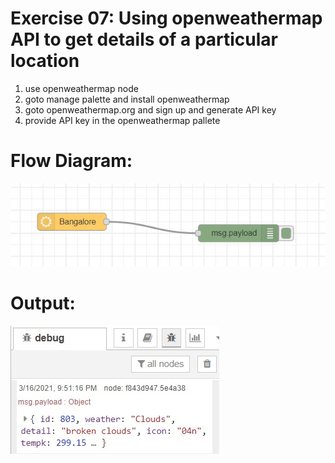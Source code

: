 # Exercise 07: Using openweathermap API to get details of a particular location

1.	use openweathermap node
2.	goto manage palette and install openweathermap
3.	goto openweathermap.org and sign up and generate API key
4.	provide API key in the openweathermap pallete



# Flow Diagram:
![outcome](./input.jpg)

# Output:
![outcome](./output.jpg)

